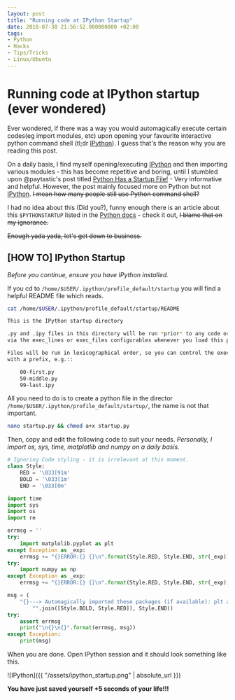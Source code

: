 ```yaml
---
layout: post
title: "Running code at IPython Startup"
date: 2018-07-30 21:56:52.000000000 +02:00
tags:
- Python
- Hacks
- Tips/Tricks
- Linux/Ubuntu
---
```

# Running code at IPython startup (ever wondered)

Ever wondered, if there was a way you would automagically execute certain codes(eg import modules, etc) upon opening your favourite interactive python command shell (tl;dr [IPython](https://ipython.org/)). I guess that's the reason why you are reading this post.

On a daily basis, I find myself opening/executing [IPython](https://ipython.org/) and then importing various modules - this has become repetitive and boring, until I stumbled upon @paytastic's post titled [Python Has a Startup File!](https://assertnotmagic.com/2018/06/30/python-startup-file/) - Very informative and helpful.
However, the post mainly focused more on Python but not [IPython](https://ipython.org/).
~~I mean how many people still use Python command shell?~~

I had no idea about this (Did you?), funny enough there is an article about this ```$PYTHONSTARTUP``` listed in the [Python docs](https://docs.python.org/2/tutorial/appendix.html#the-interactive-startup-file) - check it out, ~~I blame that on my ignorance.~~

~~Enough yada yada, let's get down to business.~~

## [HOW TO] IPython Startup
*Before you continue, ensure you have IPython installed.*

If you cd to ```/home/$USER/.ipython/profile_default/startup``` you will find a helpful README file which reads.

```bash
cat /home/$USER/.ipython/profile_default/startup/README

This is the IPython startup directory

.py and .ipy files in this directory will be run *prior* to any code or files specified
via the exec_lines or exec_files configurables whenever you load this profile.

Files will be run in lexicographical order, so you can control the execution order of files
with a prefix, e.g.::

    00-first.py
    50-middle.py
    99-last.ipy
```

All you need to do is to create a python file in the director ```/home/$USER/.ipython/profile_default/startup/```, the name is not that important.

```bash
nano startup.py && chmod a+x startup.py
```

Then, copy and edit the following code to suit your needs.
*Personally, I import os, sys, time, matplotlib and numpy on a daily basis.*

```python
# Ignoring Code styling - it is irrelevant at this moment.
class Style:
    RED = '\033[91m'
    BOLD = '\033[1m'
    END = '\033[0m'

import time
import sys
import os
import re

errmsg = ''
try:
    import matplolib.pyplot as plt
except Exception as _exp:
    errmsg += "{}ERROR:{} {}\n".format(Style.RED, Style.END, str(_exp))
try:
    import numpy as np
except Exception as _exp:
    errmsg += "{}ERROR:{} {}\n".format(Style.RED, Style.END, str(_exp))

msg = (
    "{}---> Automagically imported these packages (if available): plt and np {}".format(
        "".join([Style.BOLD, Style.RED]), Style.END))
try:
    assert errmsg
    print("\n{}\n{}".format(errmsg, msg))
except Exception:
    print(msg)
```

When you are done. Open IPython session and it should look something like this.

![IPython]({{ "/assets/ipython_startup.png" | absolute_url }})

**You have just saved yourself +5 seconds of your life!!!**
